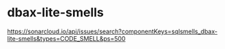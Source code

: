 # dbax-lite-smells

https://sonarcloud.io/api/issues/search?componentKeys=sqlsmells_dbax-lite-smells&types=CODE_SMELL&ps=500
